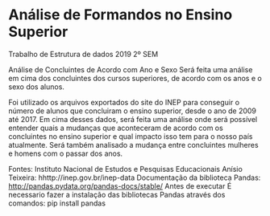 # Análise de Formandos no Ensino Superior
Trabalho de Estrutura de dados 2019 2º SEM

Análise de Concluintes de Acordo com Ano e Sexo
Será feita uma análise em cima dos concluintes dos cursos superiores, de acordo com os anos e o sexo dos alunos.

Foi utilizado os arquivos exportados do site do INEP para conseguir o número de alunos que concluiram o ensino superior, desde o ano de 2009 até 2017. Em cima desses dados, será feita uma análise onde será possível entender quais a mudanças que aconteceram de acordo com os concluintes no ensino superior e qual impacto isso tem para o nosso país atualmente. Será também analisado a mudança entre concluintes mulheres e homens com o passar dos anos.

Fontes:
Instituto Nacional de Estudos e Pesquisas Educacionais Anísio Teixeira: hhttp://inep.gov.br/inep-data 
Documentação da biblioteca Pandas: http://pandas.pydata.org/pandas-docs/stable/
Antes de executar
É necessario fazer a instalação das bibliotecas Pandas através dos comandos: pip install pandas
